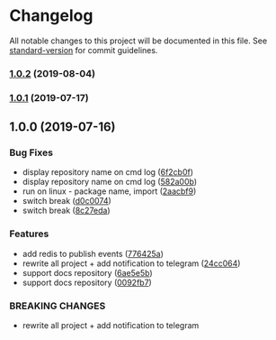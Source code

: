 # Changelog

All notable changes to this project will be documented in this file. See [standard-version](https://github.com/conventional-changelog/standard-version) for commit guidelines.

### [1.0.2](https://github.com/uRepairPC/autodeploy/compare/v1.0.1...v1.0.2) (2019-08-04)



### [1.0.1](https://github.com/uRepairPC/autodeploy/compare/v1.0.0...v1.0.1) (2019-07-17)



## 1.0.0 (2019-07-16)


### Bug Fixes

* display repository name on cmd log ([6f2cb0f](https://github.com/uRepairPC/autodeploy/commit/6f2cb0f))
* display repository name on cmd log ([582a00b](https://github.com/uRepairPC/autodeploy/commit/582a00b))
* run on linux - package name, import ([2aacbf9](https://github.com/uRepairPC/autodeploy/commit/2aacbf9))
* switch break ([d0c0074](https://github.com/uRepairPC/autodeploy/commit/d0c0074))
* switch break ([8c27eda](https://github.com/uRepairPC/autodeploy/commit/8c27eda))


### Features

* add redis to publish events ([776425a](https://github.com/uRepairPC/autodeploy/commit/776425a))
* rewrite all project + add notification to telegram ([24cc064](https://github.com/uRepairPC/autodeploy/commit/24cc064))
* support docs repository ([6ae5e5b](https://github.com/uRepairPC/autodeploy/commit/6ae5e5b))
* support docs repository ([0092fb7](https://github.com/uRepairPC/autodeploy/commit/0092fb7))


### BREAKING CHANGES

* rewrite all project + add notification to telegram
